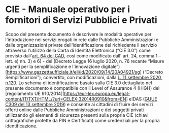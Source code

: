 # CIE - Manuale operativo per i fornitori di Servizi Pubblici e Privati


Scopo del presente documento è descrivere le modalità operative per l'introduzione nei servizi erogati in rete dalle Pubbliche Amministrazioni e dalle organizzazioni private dell'identificazione del richiedente il servizio attraverso l'utilizzo della Carta di Identità Elettronica (“CIE 3.0”) come previsto dall'[art. 64 del CAD](https://docs.italia.it/italia/piano-triennale-ict/codice-amministrazione-digitale-docs/it/stabile/_rst/capo5_sezione3_art64.html), così come modificato dall' art. 24, comma 1 – lett. e) nn. 3) e 6) - del [Decreto Legge 16 luglio 2020, n. 76 recante “Misure urgenti per la semplificazione e l'innovazione digitale”)[https://www.gazzettaufficiale.it/eli/id/2020/09/14/20A04921/sg] (“Decreto Semplificazioni”), convertito, con modificazioni, dalla [L. 11 settembre 2020, n.120](https://www.gazzettaufficiale.it/eli/id/2020/09/14/20G00139/sg>).
Lo schema di identificazione basato sulla CIE 3.0 dettagliato nel presente documento è compatibile con il Level of Assurance 4 (HIGH) del [regolamento UE 910/2014](https://eur-lex.europa.eu/legal-content/IT/TXT/HTML/?uri=CELEX:32014R0910&from=EN] eIDAS ([GUUE C309 del 13 settembre 2019](https://eur-lex.europa.eu/legal-content/IT/TXT/PDF/?uri=OJ:C:2019:309:FULL&from=EN)) e consente ai cittadini di fruire dei servizi offerti online dalle Pubbliche Amministrazioni e dei soggetti privati utilizzando gli elementi di sicurezza presenti sulla propria CIE (chiavi crittografiche protette da PIN e Certificati) come credenziali per la propria identificazione.